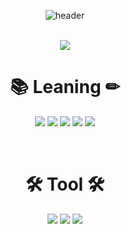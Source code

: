<div align="center">
 
![header](https://capsule-render.vercel.app/api?type=waving&reversal=true&color=gradient&customColorList=6&height=300&section=header&text=jyk1029🎲%20&fontSize=90)<br><br>

  <p align="center">
 <a href="https://github.com/jikwan0327/github-readme-stats">
    <img src="https://github-readme-stats.vercel.app/api?username=jyk1029&bg_color=30,fc00ff,00dbde&title_color=fff&text_color=fff"/></a></p>

</div>

<h1 align="center"><b>📚 Leaning ✏</b></h1>
<p align="center">
<img src="https://img.shields.io/badge/C-A8B9CC?style=flat&logo=C&logoColor=white"/></a>
<img src="https://img.shields.io/badge/Java-1E8CBE?style=flat&logo=Java&logoColor=white"/></a>
<img src="https://img.shields.io/badge/MySQL-4479A1?style=flat&logo=MySQL&logoColor=white"/></a>
<img src="https://img.shields.io/badge/Spring-6DB33F?style=flat&logo=Spring&logoColor=white"/></a>
<img src="https://img.shields.io/badge/Spring Boot-6DB33F?style=flat&logo=SpringBoot&logoColor=white"/></a></p><br>

<h1 align="center"><b>🛠 Tool 🛠</b></h1>
<p align="center">
<img src="https://img.shields.io/badge/Intellij IDEA-0C70F2?stylle=flat&logo=IntellijIDEA&logoColor=white"/></a>
<img src="https://img.shields.io/badge/SpringBoot-6DB33F?stylle=flat&logo=SpringBoot&logoColor=white"/></a>
<img src="https://img.shields.io/badge/Notion-000000?stylle=flat&logo=Notion&logoColor=white"/></a>
</P>
